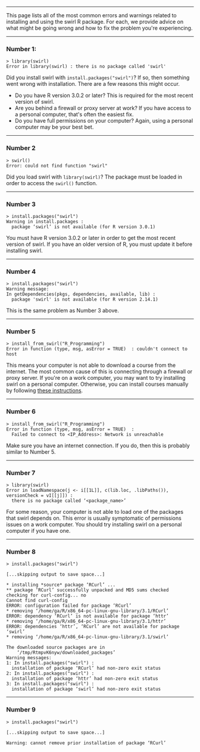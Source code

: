 ***

This page lists all of the most common errors and warnings related to installing and using the swirl R package. For each, we provide advice on what might be going wrong and how to fix the problem you're experiencing.

***

### Number 1:

```
> library(swirl)
Error in library(swirl) : there is no package called 'swirl'
```

Did you install swirl with `install.packages("swirl")`? If so, then something went wrong with installation. There are a few reasons this might occur. 

* Do you have R version 3.0.2 or later? This is required for the most recent version of swirl.
* Are you behind a firewall or proxy server at work? If you have access to a personal computer, that's often the easiest fix.
* Do you have full permissions on your computer? Again, using a personal computer may be your best bet.

***

### Number 2

```
> swirl()
Error: could not find function "swirl"
```

Did you load swirl with `library(swirl)`? The package must be loaded in order to access the `swirl()` function.

***

### Number 3

```
> install.packages("swirl")
Warning in install.packages :
  package ‘swirl’ is not available (for R version 3.0.1)
```

You must have R version 3.0.2 or later in order to get the most recent version of swirl. If you have an older version of R, you must update it before installing swirl.

***

### Number 4

```
> install.packages("swirl")
Warning message:
In getDependencies(pkgs, dependencies, available, lib) :
  package 'swirl' is not available (for R version 2.14.1)
```

This is the same problem as Number 3 above.

***

### Number 5

```
> install_from_swirl("R_Programming")
Error in function (type, msg, asError = TRUE)  : couldn't connect to host
```

This means your computer is not able to download a course from the internet. The most common cause of this is connecting through a firewall or proxy server. If you're on a work computer, you may want to try installing swirl on a personal computer. Otherwise, you can install courses manually by following [these instructions](https://github.com/swirldev/swirl_courses#install-and-run-a-course-manually).

***

### Number 6

```
> install_from_swirl("R_Programming")
Error in function (type, msg, asError = TRUE)  : 
  Failed to connect to <IP_Address>: Network is unreachable
```

Make sure you have an internet connection. If you do, then this is probably similar to Number 5.

***

### Number 7

```
> library(swirl)
Error in loadNamespace(j <- i[[1L]], c(lib.loc, .libPaths()), versionCheck = vI[[j]]) : 
  there is no package called ‘<package_name>’
```

For some reason, your computer is not able to load one of the packages that swirl depends on. This error is usually symptomatic of permissions issues on a work computer. You should try installing swirl on a personal computer if you have one.

***

### Number 8

```
> install.packages("swirl")

[...skipping output to save space...]

* installing *source* package ‘RCurl’ ...
** package ‘RCurl’ successfully unpacked and MD5 sums checked
checking for curl-config... no
Cannot find curl-config
ERROR: configuration failed for package ‘RCurl’
* removing ‘/home/ga/R/x86_64-pc-linux-gnu-library/3.1/RCurl’
ERROR: dependency ‘RCurl’ is not available for package ‘httr’
* removing ‘/home/ga/R/x86_64-pc-linux-gnu-library/3.1/httr’
ERROR: dependencies ‘httr’, ‘RCurl’ are not available for package ‘swirl’
* removing ‘/home/ga/R/x86_64-pc-linux-gnu-library/3.1/swirl’

The downloaded source packages are in
    ‘/tmp/RtmpvK6nyw/downloaded_packages’
Warning messages:
1: In install.packages("swirl") :
  installation of package ‘RCurl’ had non-zero exit status
2: In install.packages("swirl") :
  installation of package ‘httr’ had non-zero exit status
3: In install.packages("swirl") :
  installation of package ‘swirl’ had non-zero exit status
```

***

### Number 9

```
> install.packages("swirl")

[...skipping output to save space...]

Warning: cannot remove prior installation of package ‘RCurl’
```